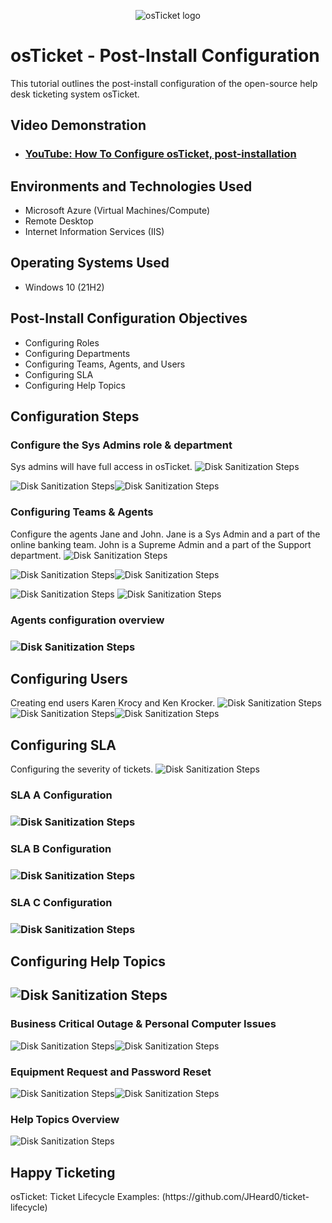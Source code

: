<p align="center">
<img src="https://i.imgur.com/Clzj7Xs.png" alt="osTicket logo"/>
</p>

<h1>osTicket - Post-Install Configuration</h1>
This tutorial outlines the post-install configuration of the open-source help desk ticketing system osTicket.<br />


<h2>Video Demonstration</h2>

- ### [YouTube: How To Configure osTicket, post-installation](https://www.youtube.com)

<h2>Environments and Technologies Used</h2>

- Microsoft Azure (Virtual Machines/Compute)
- Remote Desktop
- Internet Information Services (IIS)

<h2>Operating Systems Used </h2>

- Windows 10</b> (21H2)

<h2>Post-Install Configuration Objectives</h2>

- Configuring Roles
- Configuring Departments
- Configuring Teams, Agents, and Users
- Configuring SLA
- Configuring Help Topics
  

<h2>Configuration Steps</h2>


<h3>Configure the Sys Admins role & department</h3>
Sys admins will have full access in osTicket.
<img src="https://i.imgur.com/4RNNvyM.png" alt="Disk Sanitization Steps"/>

<img src="https://i.imgur.com/07bNLrP.png" alt="Disk Sanitization Steps"/><img src="https://i.imgur.com/AucTAHh.png" alt="Disk Sanitization Steps"/>

<h3> Configuring Teams & Agents</h3>
Configure the agents Jane and John. Jane is a Sys Admin and a part of the online banking team. John is a Supreme Admin and a part of the Support department.

<img src="https://i.imgur.com/Sw1BAQF.png" alt="Disk Sanitization Steps"/>

<img src="https://i.imgur.com/BQhIZS9.png" alt="Disk Sanitization Steps"/><img src="https://i.imgur.com/ddI72nf.png" alt="Disk Sanitization Steps"/>

<img src="https://i.imgur.com/xrbjnWy.png" alt="Disk Sanitization Steps"/>

<img src="https://i.imgur.com/VdLFGvY.png" alt="Disk Sanitization Steps"/>

<h3>Agents configuration overview<h3>
<img src="https://i.imgur.com/xspmw74.png" alt="Disk Sanitization Steps"/>

<h2>Configuring Users </h2>
Creating end users Karen Krocy and Ken Krocker.
<img src="https://i.imgur.com/KroEY85.png" alt="Disk Sanitization Steps"/>
<img src="https://i.imgur.com/AY4hdn7.png" alt="Disk Sanitization Steps"/><img src="https://i.imgur.com/Yk8chuq.png" alt="Disk Sanitization Steps"/>

<h2>Configuring SLA</h2>
Configuring the severity of tickets.
<img src="https://i.imgur.com/siEW6J0.png" alt="Disk Sanitization Steps"/>
<h3>SLA A Configuration<h3>
<img src="https://i.imgur.com//cJkhnf6.png" alt="Disk Sanitization Steps"/>
<h3>SLA B Configuration<h3>
<img src="https://i.imgur.com/DyC7Tl8.png" alt="Disk Sanitization Steps"/>
<h3>SLA C Configuration<h3>
<img src="https://i.imgur.com/ItljB2A.png" alt="Disk Sanitization Steps"/>

<h2>Configuring Help Topics<h2>
<img src="https://i.imgur.com/GG7VghR.png"alt="Disk Sanitization Steps"/>
  <h3>Business Critical Outage & Personal Computer Issues</h3>
<img src="https://i.imgur.com/esjXFLs.png" alt="Disk Sanitization Steps"/><img src="https://i.imgur.com/ZwAL6rd.png" alt="Disk Sanitization Steps"/>
  <h3>Equipment Request and Password Reset</h3>
<img src="https://i.imgur.com/atGvdrk.png" alt="Disk Sanitization Steps"/><img src="https://i.imgur.com/VBRhoyB.png" alt="Disk Sanitization Steps"/>

<h3>Help Topics Overview</h3>
<img src="https://i.imgur.com/kC8pQEw.png" alt="Disk Sanitization Steps"/>

<h2>Happy Ticketing</h2>
osTicket: Ticket Lifecycle Examples: (https://github.com/JHeard0/ticket-lifecycle)
